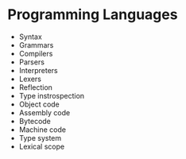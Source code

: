 Programming Languages
=====================
* Syntax
* Grammars
* Compilers
* Parsers
* Interpreters
* Lexers
* Reflection
* Type instrospection
* Object code
* Assembly code
* Bytecode
* Machine code
* Type system
* Lexical scope
